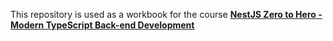 This repository is used as a workbook for the course **[NestJS Zero to Hero - Modern TypeScript Back-end Development](https://www.udemy.com/course/nestjs-zero-to-hero/)**
